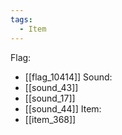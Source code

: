 ```yaml
---
tags:
  - Item
---
```

Flag:
- [[flag_10414]]
Sound:
- [[sound_43]]
- [[sound_17]]
- [[sound_44]]
Item:
- [[item_368]]
